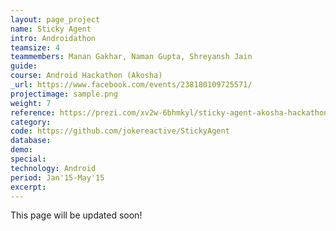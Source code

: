 ```yaml
---
layout: page_project
name: Sticky Agent
intro: Androidathon
teamsize: 4
teammembers: Manan Gakhar, Naman Gupta, Shreyansh Jain	
guide:
course: Android Hackathon (Akosha)
_url: https://www.facebook.com/events/238180109725571/
projectimage: sample.png
weight: 7
reference: https://prezi.com/xv2w-6bhmkyl/sticky-agent-akosha-hackathon/
category:
code: https://github.com/jokereactive/StickyAgent
database:
demo:
special:
technology: Android
period: Jan'15-May'15
excerpt: 
---
```

This page will be updated soon!
